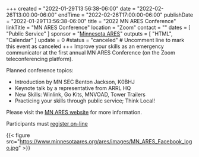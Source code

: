 +++
created = "2022-01-29T13:56:38-06:00"
date = "2022-02-26T13:00:00-06:00"
endTime = "2022-02-26T17:00:00-06:00"
publishDate = "2022-01-29T13:56:38-06:00"
title = "2022 MN ARES Conference"
linkTitle = "MN ARES Conference"
location = "Zoom"
contact = ""
dates = [ "Public Service" ]
sponsor = "[Minnesota ARES](https://www.minnesotaares.org/ares/)"
outputs = [ "HTML", "Calendar" ]
update = 0
#status = "canceled"	# Uncomment line to mark this event as canceled	
+++
Improve your skills as an emergency communicator at the first annual
MN ARES Conference (on the Zoom teleconferencing platform).

Planned conference topics:

* Introduction by MN SEC Benton Jackson, K0BHJ
* Keynote talk by a representative from ARRL HQ
* New Skills: Winlink, Go Kits, MNVOAD, Tower Trailers
* Practicing your skills through public service; Think Local!

Please visit the [MN ARES website](https://www.minnesotaares.org/ares/) for
more information.

Participants must [register on-line](https://forms.gle/r3Enm4fGVUJUprbh6)

{{< figure src="https://www.minnesotaares.org/ares/images/MN_ARES_Facebook_logo.jpg" >}}
